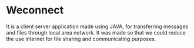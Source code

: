 # Weconnect

It is a client server application made using JAVA, for transferring messages and files through local area network. It was made so that we could reduce the use internet for file sharing and communicating purposes.
